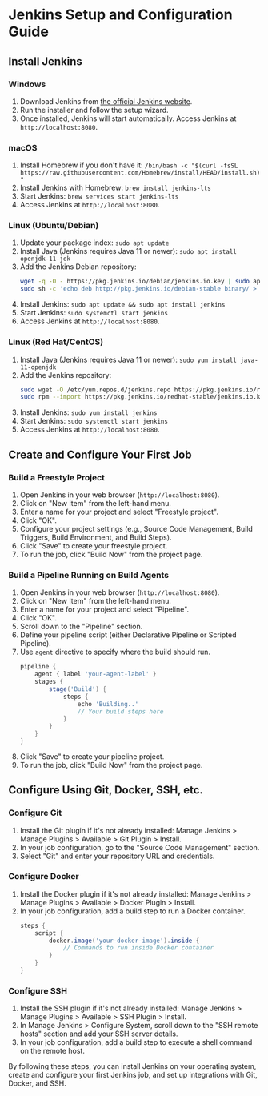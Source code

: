 # Jenkins Setup and Configuration Guide

## Install Jenkins

### Windows
1. Download Jenkins from [the official Jenkins website](https://www.jenkins.io/download/).
2. Run the installer and follow the setup wizard.
3. Once installed, Jenkins will start automatically. Access Jenkins at `http://localhost:8080`.

### macOS
1. Install Homebrew if you don't have it: `/bin/bash -c "$(curl -fsSL https://raw.githubusercontent.com/Homebrew/install/HEAD/install.sh)"`
2. Install Jenkins with Homebrew: `brew install jenkins-lts`
3. Start Jenkins: `brew services start jenkins-lts`
4. Access Jenkins at `http://localhost:8080`.

### Linux (Ubuntu/Debian)
1. Update your package index: `sudo apt update`
2. Install Java (Jenkins requires Java 11 or newer): `sudo apt install openjdk-11-jdk`
3. Add the Jenkins Debian repository:
    ```bash
    wget -q -O - https://pkg.jenkins.io/debian/jenkins.io.key | sudo apt-key add -
    sudo sh -c 'echo deb http://pkg.jenkins.io/debian-stable binary/ > /etc/apt/sources.list.d/jenkins.list'
    ```
4. Install Jenkins: `sudo apt update && sudo apt install jenkins`
5. Start Jenkins: `sudo systemctl start jenkins`
6. Access Jenkins at `http://localhost:8080`.

### Linux (Red Hat/CentOS)
1. Install Java (Jenkins requires Java 11 or newer): `sudo yum install java-11-openjdk`
2. Add the Jenkins repository:
    ```bash
    sudo wget -O /etc/yum.repos.d/jenkins.repo https://pkg.jenkins.io/redhat-stable/jenkins.repo
    sudo rpm --import https://pkg.jenkins.io/redhat-stable/jenkins.io.key
    ```
3. Install Jenkins: `sudo yum install jenkins`
4. Start Jenkins: `sudo systemctl start jenkins`
5. Access Jenkins at `http://localhost:8080`.

## Create and Configure Your First Job

### Build a Freestyle Project
1. Open Jenkins in your web browser (`http://localhost:8080`).
2. Click on "New Item" from the left-hand menu.
3. Enter a name for your project and select "Freestyle project".
4. Click "OK".
5. Configure your project settings (e.g., Source Code Management, Build Triggers, Build Environment, and Build Steps).
6. Click "Save" to create your freestyle project.
7. To run the job, click "Build Now" from the project page.

### Build a Pipeline Running on Build Agents
1. Open Jenkins in your web browser (`http://localhost:8080`).
2. Click on "New Item" from the left-hand menu.
3. Enter a name for your project and select "Pipeline".
4. Click "OK".
5. Scroll down to the "Pipeline" section.
6. Define your pipeline script (either Declarative Pipeline or Scripted Pipeline).
7. Use `agent` directive to specify where the build should run.
    ```groovy
    pipeline {
        agent { label 'your-agent-label' }
        stages {
            stage('Build') {
                steps {
                    echo 'Building..'
                    // Your build steps here
                }
            }
        }
    }
    ```
8. Click "Save" to create your pipeline project.
9. To run the job, click "Build Now" from the project page.

## Configure Using Git, Docker, SSH, etc.

### Configure Git
1. Install the Git plugin if it's not already installed: Manage Jenkins > Manage Plugins > Available > Git Plugin > Install.
2. In your job configuration, go to the "Source Code Management" section.
3. Select "Git" and enter your repository URL and credentials.

### Configure Docker
1. Install the Docker plugin if it's not already installed: Manage Jenkins > Manage Plugins > Available > Docker Plugin > Install.
2. In your job configuration, add a build step to run a Docker container.
    ```groovy
    steps {
        script {
            docker.image('your-docker-image').inside {
                // Commands to run inside Docker container
            }
        }
    }
    ```

### Configure SSH
1. Install the SSH plugin if it's not already installed: Manage Jenkins > Manage Plugins > Available > SSH Plugin > Install.
2. In Manage Jenkins > Configure System, scroll down to the "SSH remote hosts" section and add your SSH server details.
3. In your job configuration, add a build step to execute a shell command on the remote host.

By following these steps, you can install Jenkins on your operating system, create and configure your first Jenkins job, and set up integrations with Git, Docker, and SSH.
